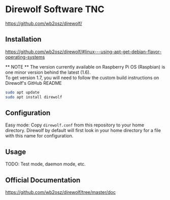 # Direwolf Software TNC
https://github.com/wb2osz/direwolf/
## Installation
https://github.com/wb2osz/direwolf/#linux---using-apt-get-debian-flavor-operating-systems

** NOTE ** The version currently available on Raspberry Pi OS (Raspbian) is one minor version behind the latest (1.6).  
To get version 1.7, you will need to follow the custom build instructions on Direwolf's GitHub README

```bash
sudo apt update
sudo apt install direwolf
```

## Configuration

Easy mode:  Copy `direwolf.conf` from this repository to your home directory.  Direwolf by default will first look
in your home directory for a file with this name for configuration.

## Usage
TODO:  Test mode, daemon mode, etc.

## Official Documentation
https://github.com/wb2osz/direwolf/tree/master/doc